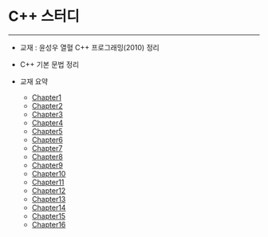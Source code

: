 # C++ 스터디

---

* 교재 : 윤성우 열혈 C++ 프로그래밍(2010) 정리
* C++ 기본 문법 정리

* 교재 요약
  * [Chapter1]()
  * [Chapter2]()
  * [Chapter3]()
  * [Chapter4]()
  * [Chapter5]()
  * [Chapter6]()
  * [Chapter7]()
  * [Chapter8]()
  * [Chapter9]()
  * [Chapter10]()
  * [Chapter11]()
  * [Chapter12]()
  * [Chapter13]()
  * [Chapter14]()
  * [Chapter15]()
  * [Chapter16]()
